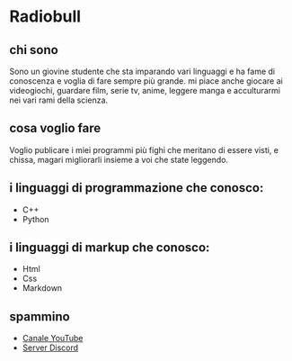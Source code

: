 # Radiobull
## chi sono
Sono un giovine studente che sta imparando vari linguaggi e ha fame di conoscenza e voglia di fare sempre più grande. mi piace anche giocare ai videogiochi, guardare film, serie tv, anime, leggere manga e acculturarmi nei vari rami della scienza.

## cosa voglio fare
Voglio publicare i miei programmi più fighi che meritano di essere visti, e chissa, magari migliorarli insieme a voi che state leggendo.

## i linguaggi di programmazione che conosco:
* C++
* Python

## i linguaggi di markup che conosco:
* Html
* Css
* Markdown

## spammino
* [Canale YouTube](https://www.youtube.com/channel/UCUfBMHSymBQztmAyr125M7w)
* [Server Discord](https://discord.gg/7dPfGyhjAY)
